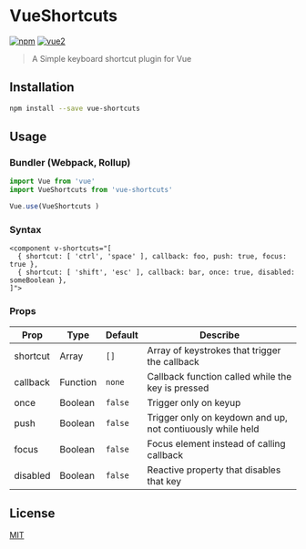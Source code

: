# VueShortcuts

[![npm](https://img.shields.io/npm/v/vue-shortcuts.svg)](https://www.npmjs.com/package/vue-shortcuts) [![vue2](https://img.shields.io/badge/vue-2.x-brightgreen.svg)](https://vuejs.org/)

> A Simple keyboard shortcut plugin for Vue

## Installation

```bash
npm install --save vue-shortcuts
```

## Usage

### Bundler (Webpack, Rollup)

```js
import Vue from 'vue'
import VueShortcuts from 'vue-shortcuts'

Vue.use(VueShortcuts )
```

### Syntax
```
<component v-shortcuts="[
  { shortcut: [ 'ctrl', 'space' ], callback: foo, push: true, focus: true },
  { shortcut: [ 'shift', 'esc' ], callback: bar, once: true, disabled: someBoolean },
]">
```
### Props

| Prop | Type | Default | Describe |
| ---- | ---- | ------- | ------- |
| shortcut | Array | `[]` | Array of keystrokes that trigger the callback |
| callback | Function | `none` | Callback function called while the key is pressed |
| once | Boolean | `false` | Trigger only on keyup |
| push | Boolean | `false` | Trigger only on keydown and up, not contiuously while held |
| focus | Boolean | `false` | Focus element instead of calling callback |
| disabled | Boolean | `false` | Reactive property that disables that key |

## License

[MIT](http://opensource.org/licenses/MIT)

